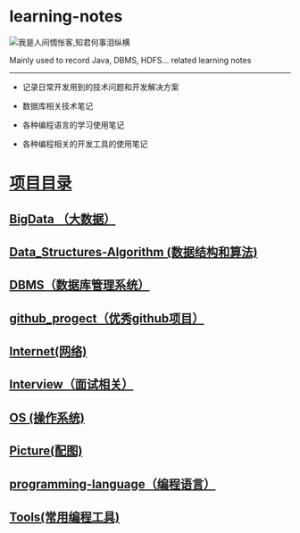 # learning-notes
![我是人间惆怅客,知君何事泪纵横](https://github.com/zhangymPerson/learning-notes/blob/master/Picture/biji.png)


Mainly used to record Java, DBMS, HDFS... related learning notes

---
- 记录日常开发用到的技术问题和开发解决方案

- 数据库相关技术笔记

- 各种编程语言的学习使用笔记

- 各种编程相关的开发工具的使用笔记


# [项目目录](https://github.com/zhangymPerson/learning-notes)

## [BigData （大数据）](https://github.com/zhangymPerson/learning-notes/tree/master/BigData)

## [Data_Structures-Algorithm (数据结构和算法)](https://github.com/zhangymPerson/learning-notes/tree/master/Data_Structures-Algorithm)


## [DBMS（数据库管理系统）](https://github.com/zhangymPerson/learning-notes/tree/master/DBMS)



## [github_progect（优秀github项目）](https://github.com/zhangymPerson/learning-notes/tree/master/github_progect)


## [Internet(网络)](https://github.com/zhangymPerson/learning-notes/tree/master/Internet)


## [Interview（面试相关）](https://github.com/zhangymPerson/learning-notes/tree/master/Interview)


## [OS (操作系统)](https://github.com/zhangymPerson/learning-notes/tree/master/OS)

## [Picture(配图)](https://github.com/zhangymPerson/learning-notes/tree/master/Picture)

## [programming-language（编程语言）](https://github.com/zhangymPerson/learning-notes/tree/master/programming-language)

## [Tools(常用编程工具)](https://github.com/zhangymPerson/learning-notes/tree/master/Tools)













